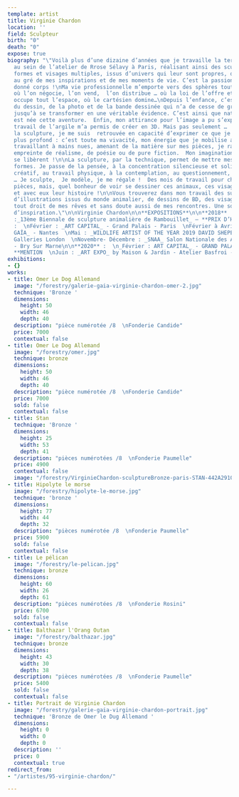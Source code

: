 ```yaml
---
template: artist
title: Virginie Chardon
location: ''
field: Sculpteur
birth: "0"
death: "0"
expose: true
biography: "\"Voilà plus d’une dizaine d’années que je travaille la terre glaise,
  au sein de l’atelier de Rrose Sélavy à Paris, réalisant ainsi des sculptures aux
  formes et visages multiples, issus d’univers qui leur sont propres, qui ont évolué
  au gré de mes inspirations et de mes moments de vie. C’est la passion qui leur a
  donné corps !\nMa vie professionnelle m’emporte vers des sphères toutes autres,
  où l’on négocie, l’on vend,  l’on distribue … où la loi de l’offre et la demande
  occupe tout l’espace, où le cartésien domine…\nDepuis l’enfance, c’est la passion
  du dessin, de la photo et de la bande dessinée qui n’a de cesse de grandir en moi
  jusqu’à se transformer en une véritable évidence. C’est ainsi que naturellement
  est née cette aventure.  Enfin, mon attirance pour l’image a pu s’exprimer : le
  travail de l’argile m’a permis de créer en 3D. Mais pas seulement … ! A travers
  la sculpture, je me suis  retrouvée en capacité d’exprimer ce que je ressens de
  plus profond : c’est toute ma vivacité, mon énergie que je mobilise alors. Ainsi
  travaillant à mains nues, amenant de la matière sur mes pièces, je raconte une histoire,
  empreinte de réalisme, de poésie ou de pure fiction.  Mon imagination, ma technique
  se libèrent !\n\nLa sculpture, par la technique, permet de mettre mes émotions en
  formes. Je passe de la pensée, à la concentration silencieuse et solitaire, au bouillonnement
  créatif, au travail physique, à la contemplation, au questionnement, aux certitudes
  … Je sculpte,  Je modèle, je me régale !  Des mois de travail pour chacune de mes
  pièces, mais, quel bonheur de voir se dessiner ces animaux, ces visages, ces personnages,
  et avec eux leur histoire !\n\nVous trouverez dans mon travail des sujets inspirés
  d’illustrations issus du monde animalier, de dessins de BD, des visages qui sortent
  tout droit de mes rêves et sans doute aussi de mes rencontres. Une source inépuisable
  d’inspiration.\"\n\nVirginie Chardon\n\n**EXPOSITIONS**\n\n**2018** :  \nOctobre
  :_13ème Biennale de sculpture animalière de Rambouillet_ – **PRIX D’HONNEUR**\n\n**2019**
  :  \nFévrier : _ART CAPITAL_ - Grand Palais - Paris  \nFévrier à Avril : _GALERIE
  GAÎA_ - Nantes  \nMai : _WILDLIFE ARTIST OF THE YEAR 2019 DAVID SHEPERD_ - Mall
  Galleries London  \nNovembre- Décembre : _SNAA_ Salon Nationale des Artistes Animaliers
  - Bry Sur Marne\n\n**2020** :  \n_Février : ART CAPITAL_ - GRAND PALAIS, Paris -
  **MENTION  \nJuin : _ART EXPO_ by Maison & Jardin - Atelier Basfroi - Paris 11ème"
exhibitions:
- {}
works:
- title: Omer Le Dog Allemand
  image: "/forestry/galerie-gaia-virginie-chardon-omer-2.jpg"
  technique: 'Bronze '
  dimensions:
    height: 50
    width: 46
    depth: 40
  description: "pièce numérotée /8  \nFonderie Candide"
  price: 7000
  contextual: false
- title: Omer Le Dog Allemand
  image: "/forestry/omer.jpg"
  technique: bronze
  dimensions:
    height: 50
    width: 46
    depth: 40
  description: "pièce numérotée /8  \nFonderie Candide"
  price: 7000
  sold: false
  contextual: false
- title: Stan
  technique: 'Bronze '
  dimensions:
    height: 25
    width: 53
    depth: 41
  description: "pièces numérotées /8  \nFonderie Paumelle"
  price: 4900
  contextual: false
  image: "/forestry/VirginieChardon-sculptureBronze-paris-STAN-442A2910.jpg"
- title: Hipolyte le morse
  image: "/forestry/hipolyte-le-morse.jpg"
  technique: 'bronze '
  dimensions:
    height: 77
    width: 44
    depth: 32
  description: "pièces numérotée /8  \nFonderie Paumelle"
  price: 5900
  sold: false
  contextual: false
- title: Le pélican
  image: "/forestry/le-pelican.jpg"
  technique: bronze
  dimensions:
    height: 60
    width: 26
    depth: 61
  description: "pièces numérotées /8  \nFonderie Rosini"
  price: 6700
  sold: false
  contextual: false
- title: Balthazar l'Orang Outan
  image: "/forestry/balthazar.jpg"
  technique: bronze
  dimensions:
    height: 43
    width: 30
    depth: 38
  description: "pièces numérotées /8  \nFonderie Paumelle"
  price: 5400
  sold: false
  contextual: false
- title: Portrait de Virginie Chardon
  image: "/forestry/galerie-gaia-virginie-chardon-portrait.jpg"
  technique: 'Bronze de Omer le Dug Allemand '
  dimensions:
    height: 0
    width: 0
    depth: 0
  description: ''
  price: 0
  contextual: true
redirect_from:
- "/artistes/95-virginie-chardon/"

---
```

